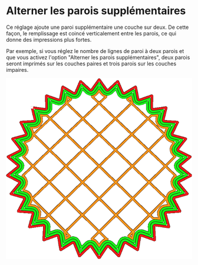 Alterner les parois supplémentaires
====
Ce réglage ajoute une paroi supplémentaire une couche sur deux. De cette façon, le remplissage est coincé verticalement entre les parois, ce qui donne des impressions plus fortes.

Par exemple, si vous réglez le nombre de lignes de paroi à deux parois et que vous activez l'option "Alterner les parois supplémentaires", deux parois seront imprimés sur les couches paires et trois parois sur les couches impaires.

![Cette image montre les parois affectés lorsque vous modifiez ce paramètre.](../../../articles/images/alternate_extra_perimeter.gif)
